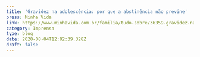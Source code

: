 ```yaml
---
title: 'Gravidez na adolescência: por que a abstinência não previne'
press: Minha Vida
link: https://www.minhavida.com.br/familia/tudo-sobre/36359-gravidez-na-adolescencia
category: Imprensa
type: blog
date: 2020-08-04T12:02:39.328Z
draft: false
---
```

